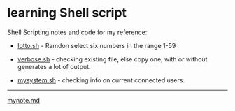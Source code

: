 # learning Shell script
Shell Scripting notes and code for my reference:

* [lotto.sh](lotto.sh) - Ramdon select six numbers in the range 1-59

* [verbose.sh](verbose.sh) - checking existing file, else copy one, with or without generates a lot of output.

* [mysystem.sh](mysystem.sh) - checking info on current connected users.

---
[mynote.md](mynote.md)
